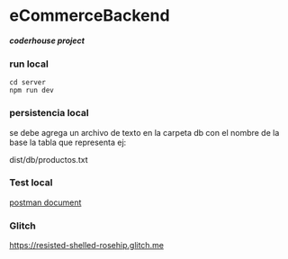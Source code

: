 # eCommerceBackend

**_coderhouse project_**

### run local

```
cd server
npm run dev

```

### persistencia local

se debe agrega un archivo de texto en la carpeta db con el nombre de la base la tabla que representa
ej:

dist/db/productos.txt

### Test local

[postman document](https://documenter.getpostman.com/view/8141743/Tzz5uK2r)

### Glitch

https://resisted-shelled-rosehip.glitch.me
